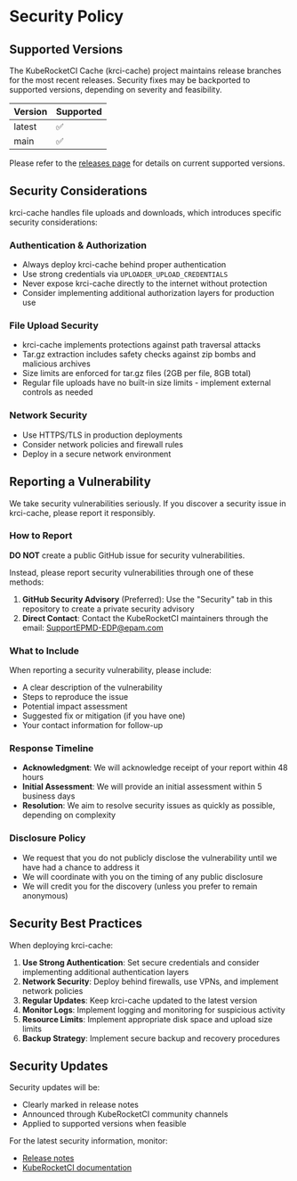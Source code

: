 # Security Policy

## Supported Versions

The KubeRocketCI Cache (krci-cache) project maintains release branches for the most recent releases. Security fixes may be backported to supported versions, depending on severity and feasibility.

| Version | Supported          |
| ------- | ------------------ |
| latest  | :white_check_mark: |
| main    | :white_check_mark: |

Please refer to the [releases page](https://github.com/KubeRocketCI/krci-cache/releases) for details on current supported versions.

## Security Considerations

krci-cache handles file uploads and downloads, which introduces specific security considerations:

### Authentication & Authorization

- Always deploy krci-cache behind proper authentication
- Use strong credentials via `UPLOADER_UPLOAD_CREDENTIALS`
- Never expose krci-cache directly to the internet without protection
- Consider implementing additional authorization layers for production use

### File Upload Security

- krci-cache implements protections against path traversal attacks
- Tar.gz extraction includes safety checks against zip bombs and malicious archives
- Size limits are enforced for tar.gz files (2GB per file, 8GB total)
- Regular file uploads have no built-in size limits - implement external controls as needed

### Network Security

- Use HTTPS/TLS in production deployments
- Consider network policies and firewall rules
- Deploy in a secure network environment

## Reporting a Vulnerability

We take security vulnerabilities seriously. If you discover a security issue in krci-cache, please report it responsibly.

### How to Report

**DO NOT** create a public GitHub issue for security vulnerabilities.

Instead, please report security vulnerabilities through one of these methods:

1. **GitHub Security Advisory** (Preferred): Use the "Security" tab in this repository to create a private security advisory
2. **Direct Contact**: Contact the KubeRocketCI maintainers through the email: [SupportEPMD-EDP@epam.com](mailto:SupportEPMD-EDP@epam.com)

### What to Include

When reporting a security vulnerability, please include:

- A clear description of the vulnerability
- Steps to reproduce the issue
- Potential impact assessment
- Suggested fix or mitigation (if you have one)
- Your contact information for follow-up

### Response Timeline

- **Acknowledgment**: We will acknowledge receipt of your report within 48 hours
- **Initial Assessment**: We will provide an initial assessment within 5 business days
- **Resolution**: We aim to resolve security issues as quickly as possible, depending on complexity

### Disclosure Policy

- We request that you do not publicly disclose the vulnerability until we have had a chance to address it
- We will coordinate with you on the timing of any public disclosure
- We will credit you for the discovery (unless you prefer to remain anonymous)

## Security Best Practices

When deploying krci-cache:

1. **Use Strong Authentication**: Set secure credentials and consider implementing additional authentication layers
2. **Network Security**: Deploy behind firewalls, use VPNs, and implement network policies
3. **Regular Updates**: Keep krci-cache updated to the latest version
4. **Monitor Logs**: Implement logging and monitoring for suspicious activity
5. **Resource Limits**: Implement appropriate disk space and upload size limits
6. **Backup Strategy**: Implement secure backup and recovery procedures

## Security Updates

Security updates will be:

- Clearly marked in release notes
- Announced through KubeRocketCI community channels
- Applied to supported versions when feasible

For the latest security information, monitor:

- [Release notes](https://github.com/KubeRocketCI/krci-cache/releases)
- [KubeRocketCI documentation](https://docs.kuberocketci.io/)
